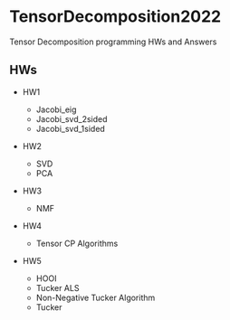 # TensorDecomposition2022
Tensor Decomposition programming HWs and Answers

## HWs
+ HW1
  + Jacobi_eig
  + Jacobi_svd_2sided
  + Jacobi_svd_1sided

+ HW2
  + SVD
  + PCA

+ HW3
  + NMF
  
+ HW4
  + Tensor CP Algorithms
  
+ HW5
  + HOOI
  + Tucker ALS
  + Non-Negative Tucker Algorithm
  + Tucker
